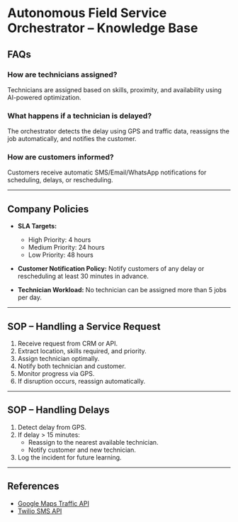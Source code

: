 # Autonomous Field Service Orchestrator – Knowledge Base

## FAQs

### How are technicians assigned?
Technicians are assigned based on skills, proximity, and availability using AI-powered optimization.

### What happens if a technician is delayed?
The orchestrator detects the delay using GPS and traffic data, reassigns the job automatically, and notifies the customer.

### How are customers informed?
Customers receive automatic SMS/Email/WhatsApp notifications for scheduling, delays, or rescheduling.

---

## Company Policies

- **SLA Targets:**
  - High Priority: 4 hours
  - Medium Priority: 24 hours
  - Low Priority: 48 hours

- **Customer Notification Policy:**
  Notify customers of any delay or rescheduling at least 30 minutes in advance.

- **Technician Workload:**
  No technician can be assigned more than 5 jobs per day.

---

## SOP – Handling a Service Request

1. Receive request from CRM or API.
2. Extract location, skills required, and priority.
3. Assign technician optimally.
4. Notify both technician and customer.
5. Monitor progress via GPS.
6. If disruption occurs, reassign automatically.

---

## SOP – Handling Delays

1. Detect delay from GPS.
2. If delay > 15 minutes:
   - Reassign to the nearest available technician.
   - Notify customer and new technician.
3. Log the incident for future learning.

---

## References

- [Google Maps Traffic API](https://developers.google.com/maps/documentation/routes)
- [Twilio SMS API](https://www.twilio.com/docs/sms)
